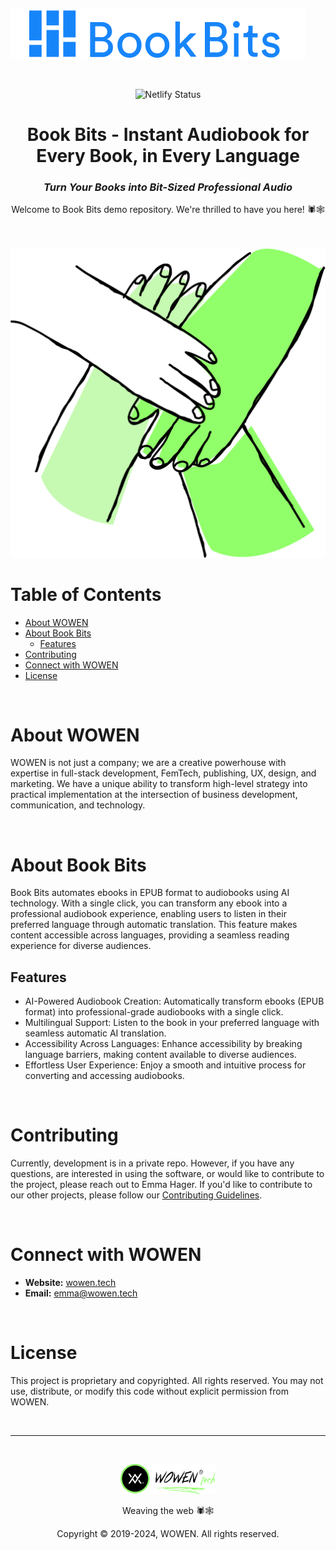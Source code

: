 ![Book Bits Logo](https://github.com/WOWEN-DEV/bookbits-demo/blob/415177d844c2364022ad6ee6391ca7960a5c10d6/bookbits-logo.svg)

<br>

<p align="center">
  <img src="https://api.netlify.com/api/v1/badges/14c79cc4-5ab8-4441-bee3-4ec76985daeb/deploy-status" alt="Netlify Status">
</p>

<h1 align="center">Book Bits - Instant Audiobook for Every Book, in Every Language</h1>
<h3 align="center"><i>Turn Your Books into Bit-Sized Professional Audio</i></h3>

<p align="center">Welcome to Book Bits demo repository. We're thrilled to have you here! 🕷️🕸️</p>

<br>
<br>
<div align="center">
  <img src="https://github.com/WOWEN-DEV/wowen/blob/main/wowen-hands.svg" alt="WOWEN Illustration">
</div>

# Table of Contents
- [About WOWEN](#about-wowen)
- [About Book Bits](#about-book-bits)
  - [Features](#features)
- [Contributing](#contributing)
- [Connect with WOWEN](#connect-with-wowen)
- [License](#license)

<br>

# About WOWEN
WOWEN is not just a company; we are a creative powerhouse with expertise in full-stack development, FemTech, publishing, UX, design, and marketing. We have a unique ability to transform high-level strategy into practical implementation at the intersection of business development, communication, and technology.

<br>

# About Book Bits
Book Bits automates ebooks in EPUB format to audiobooks using AI technology. With a single click, you can transform any ebook into a professional audiobook experience, enabling users to listen in their preferred language through automatic translation. This feature makes content accessible across languages, providing a seamless reading experience for diverse audiences.

## Features
- AI-Powered Audiobook Creation: Automatically transform ebooks (EPUB format) into professional-grade audiobooks with a single click.
- Multilingual Support: Listen to the book in your preferred language with seamless automatic AI translation.
- Accessibility Across Languages: Enhance accessibility by breaking language barriers, making content available to diverse audiences.
- Effortless User Experience: Enjoy a smooth and intuitive process for converting and accessing audiobooks.

<br>

# Contributing

Currently, development is in a private repo. However, if you have any questions, are interested in using the software, or would like to contribute to the project, please reach out to Emma Hager.
If you'd like to contribute to our other projects, please follow our [Contributing Guidelines](https://github.com/WOWEN-DEV/wowen/blob/main/CONTRIBUTING.md).

<br>

# Connect with WOWEN

- **Website:** [wowen.tech](https://wowen.tech)
- **Email:** emma@wowen.tech

<br>

# License
This project is proprietary and copyrighted. All rights reserved. You may not use, distribute, or modify this code without explicit permission from WOWEN.

<br>

---

<br>

<p align="center">
  <img src="https://github.com/WOWEN-DEV/wowen/blob/main/wowen-repo-logo.svg" alt="WOWEN Logo" width="30%">
</p>

<p align="center">Weaving the web 🕷️🕸️</p>
<p align="center">Copyright © 2019-2024, WOWEN. All rights reserved.</p>
